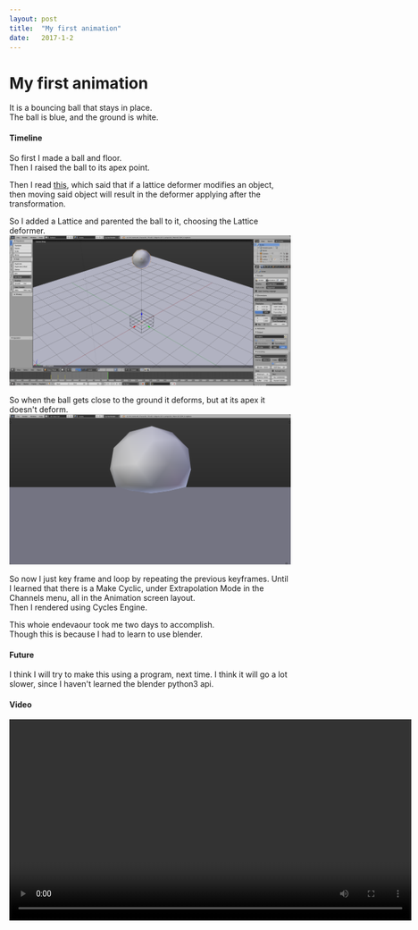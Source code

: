 ```yaml
---
layout: post
title:  "My first animation"
date:   2017-1-2
---
```

# My first animation
It is a bouncing ball that stays in place.<br>
The ball is blue, and the ground is white.

#### Timeline
So first I made a ball and floor.<br>
Then I raised the ball to its apex point.

Then I read [this](https://en.wikibooks.org/wiki/Blender_3D:_Noob_to_Pro/Basic_Animation/Lattice#Why_would_I_animate_the_object_too.3F),
which said that if a lattice deformer modifies an object, then moving said object will result
in the deformer applying after the transformation.

So I added a Lattice and parented the ball to it, choosing the Lattice deformer. <br>
[![Lattice deformer added](/assets/2017-1-2/Initial.png)](/assets/2017-1-2/Initial.png)

So when the ball gets close to the ground it deforms, but at its apex it doesn't deform.<br>
[![Ball Deformation](/assets/2017-1-2/Deform.png)](/assets/2017-1-2/Deform.png)<br>

So now I just key frame and loop by repeating the previous keyframes.
Until I learned that there is a Make Cyclic, under Extrapolation Mode in the Channels menu, all in the Animation screen layout.<br>
Then I rendered using Cycles Engine.

This whoie endevaour took me two days to accomplish. <br>
Though this is because I had to learn to use blender. <br>

#### Future
I think I will try to make this using a program, next time.
I think it will go a lot slower, since I haven't learned the blender python3 api. 

#### Video
<video width="720" controls>
    <source src="/assets/2017-1-2/video.mp4" type="video/mp4">
    Your browser does not support the video tag.
</video> 